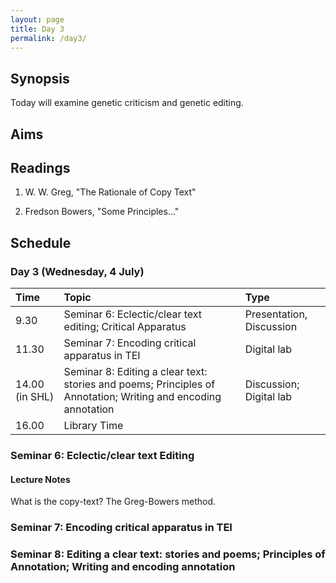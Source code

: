 ```yaml
---
layout: page
title: Day 3
permalink: /day3/
---
```


## Synopsis

Today will examine genetic criticism and genetic editing.

## Aims

## Readings

1. W. W. Greg, "The Rationale of Copy Text"

2. Fredson Bowers, "Some Principles..."

## Schedule

### Day 3 (Wednesday, 4 July)

Time | Topic | Type |
:----|:-----|:------|
9.30 | Seminar 6: Eclectic/clear text editing; Critical Apparatus | Presentation, Discussion |
11.30  | Seminar 7: Encoding critical apparatus in TEI | Digital lab |
14.00 (in SHL)  | Seminar 8: Editing a clear text: stories and poems; Principles of Annotation; Writing and encoding annotation | Discussion; Digital lab |
16.00 | Library Time |

### Seminar 6: Eclectic/clear text Editing

#### Lecture Notes

What is the copy-text? The Greg-Bowers method.

### Seminar 7: Encoding critical apparatus in TEI

### Seminar 8: Editing a clear text: stories and poems; Principles of Annotation; Writing and encoding annotation

